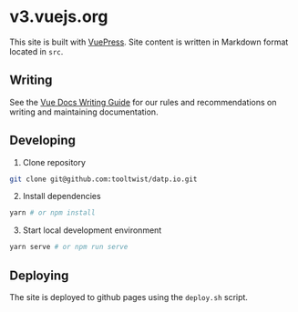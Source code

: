# v3.vuejs.org

This site is built with [VuePress](https://vuepress.vuejs.org/). Site content is written in Markdown format located in `src`.

## Writing

See the [Vue Docs Writing Guide](https://v3.vuejs.org/guide/writing-guide.html) for our rules and recommendations on writing and maintaining documentation.

## Developing

1. Clone repository

```bash
git clone git@github.com:tooltwist/datp.io.git
```

2. Install dependencies

```bash
yarn # or npm install
```

3. Start local development environment

```bash
yarn serve # or npm run serve
```

## Deploying

The site is deployed to github pages using the `deploy.sh` script.
